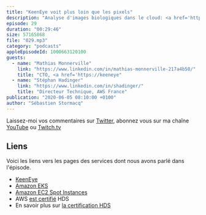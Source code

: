 ```yaml
---
title: "KeenEye voit plus loin que les pixels"
description: "Analyse d'images biologiques dans le cloud: <a href='https://keeneye.ai/'>KeenEye</a> est une startup qui fournit des solutions d'analyse d'images biologiques et médicales à l'aide d'intelligence artificelle. Nous revenons ensemble sur le choix d'un prestataire certifié HDS, ensuite nous levons un coin du voile sur leur architecture faite de containeurs (et k8n), d'Amazon EC2 GPU, d'applications et d'API écrites en Go et d'apprentissage machine. Ils expliquent aussi comment ils maîtrisent leur facture cloud grâce aux instances Amazon EC2 Spot."
episode: 29
duration: "00:29:46"
size: 57165868
file: "029.mp3"
category: "podcasts"
appleEpisodeId: 1000663120100
guests:
  - name: "Mathias Monnerville"
    link: "https://www.linkedin.com/in/mathias-monnerville-217a4b50/"
    title: "CTO, <a href='https://keeneye"
  - name: "Stéphan Hadinger"
    link: "https://www.linkedin.com/in/shadinger/"
    title: "Directeur Technique, AWS France"
publication: "2020-06-05 08:10:00 +0100"
author: "Sébastien Stormacq"
---
```


Laissez-moi vos commentaires sur [Twitter](https://twitter.com/sebsto), abonnez vous sur ma chaîne [YouTube](https://www.youtube.com/sebsto) ou [Twitch.tv](https://www.twitch.tv/sebAWS)

## Liens

Voici les liens vers les pages des services dont nous avons parlé dans l'épisode.

- [KeenEye](https://keeneye.ai)
- [Amazon EKS](https://aws.amazon.com/eks/) 
- [Amazon EC2 Spot Instances](https://aws.amazon.com/ec2/spot/)
- AWS [est certifié](https://aws.amazon.com/blogs/security/aws-achieves-hds-certification/) HDS
- En savoir plus sur [la certification HDS](https://esante.gouv.fr/labels-certifications/hds/certification-des-hebergeurs-de-donnees-de-sante)